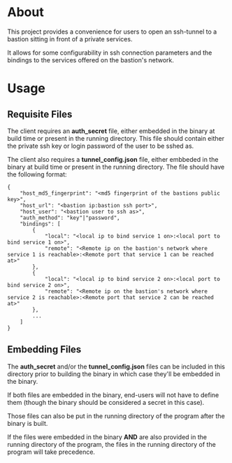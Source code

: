 # About

This project provides a convenience for users to open an ssh-tunnel to a bastion sitting in front of a private services.

It allows for some configurability in ssh connection parameters and the bindings to the services offered on the bastion's network.

# Usage

## Requisite Files

The client requires an **auth_secret** file, either embedded in the binary at build time or present in the running directory. This file should contain either the private ssh key or login password of the user to be sshed as.

The client also requires a **tunnel_config.json** file, either embbeded in the binary at build time or present in the running directory. The file should have the following format:

```
{
    "host_md5_fingerprint": "<md5 fingerprint of the bastions public key>",
    "host_url": "<bastion ip:bastion ssh port>",
    "host_user": "<bastion user to ssh as>",
    "auth_method": "key"|"password",
    "bindings": [
        {
            "local": "<local ip to bind service 1 on>:<local port to bind service 1 on>",
            "remote": "<Remote ip on the bastion's network where service 1 is reachable>:<Remote port that service 1 can be reached at>"
        },
        {
            "local": "<local ip to bind service 2 on>:<local port to bind service 2 on>",
            "remote": "<Remote ip on the bastion's network where service 2 is reachable>:<Remote port that service 2 can be reached at>"
        },
        ...
    ]
}
```

## Embedding Files

The **auth_secret** and/or the **tunnel_config.json** files can be included in this directory prior to building the binary in which case they'll be embedded in the binary.

If both files are embedded in the binary, end-users will not have to define them (though the binary should be considered a secret in this case).

Those files can also be put in the running directory of the program after the binary is built.

If the files were embedded in the binary **AND** are also provided in the running directory of the program, the files in the running directory of the program will take precedence.
